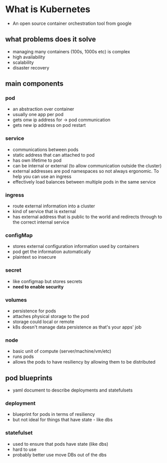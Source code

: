# What is Kubernetes

- An open source container orchestration tool from google

## what problems does it solve

- managing many containers (100s, 1000s etc) is complex
- high availability
- scalability
- disaster recovery

## main components

### pod

- an abstraction over container
- usually one app per pod
- gets onw ip address for -> pod communication
- gets new ip address on pod restart

### service

- communications between pods
- static address that can attached to pod
- has own lifetime to pod
- can be internal or external (to allow communication outside the cluster)
- external addresses are pod namespaces so not always ergonomic. To help you can use an ingress
- effectively load balances between multiple pods in the same service

### ingress

- route external information into a cluster 
- kind of service that is external 
- has external address that is public to the world and redirects through to the correct internal service

### configMap

- stores external configuration information used by containers
- pod get the information automatically
- plaintext so insecure

### secret

- like configmap but stores secrets
- **need to enable security**

### volumes

- persistence for pods
- attaches physical storage to the pod
- storage could local or remote
- k8s doesn't manage data persistence as that's your apps' job

### node

- basic unit of compute (server/machine/vm/etc)
- runs pods
- allows the pods to have resiliency by allowing them to be distributed

## pod blueprints

- yaml document to describe deployments and statefulsets

### deployment

- blueprint for pods in terms of resiliency 
- but not ideal for things that have state - like dbs

### statefulset

- used to ensure that pods have state (like dbs)
- hard to use
- probably better use move DBs out of the dbs